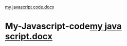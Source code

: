 [my javascript code.docx](https://github.com/fahadyaradua01/My-Javascript-code/files/9495281/my.javascript.code.docx)
# My-Javascript-code[my java script.docx](https://github.com/fahadyaradua01/My-Javascript-code/files/9495235/HOW.TO.PUSH.CODE.TO.GITHUB.REPOSITORY.docx)
